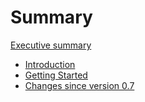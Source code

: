 # Summary

[Executive summary](./README.md)

- [Introduction](./00_introduction.md)
- [Getting Started](./01_getting_started.md)
- [Changes since version 0.7](./90_changes_since_07.md)
